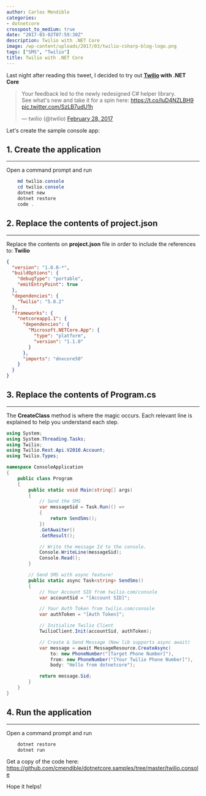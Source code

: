 ```yaml
---
author: Carlos Mendible
categories:
- dotnetcore
crosspost_to_medium: true
date: "2017-03-02T07:59:30Z"
description: Twilio with .NET Core
image: /wp-content/uploads/2017/03/twilio-csharp-blog-logo.png
tags: ["SMS", "Twilio"]
title: Twilio with .NET Core
---
```

Last night after reading this tweet, I decided to try out **<a href="https://www.twilio.com/" target="_blank">Twilio</a> with .NET Core** 

<blockquote class="twitter-tweet" data-width="550">
  <p lang="en" dir="ltr">
    Your feedback led to the newly redesigned C# helper library. <br />See what's new and take it for a spin here: <a href="https://t.co/IuD4NZLBH9">https://t.co/IuD4NZLBH9</a> <a href="https://t.co/SzLB7udU1h">pic.twitter.com/SzLB7udU1h</a>
  </p>
  
  <p>
    &mdash; twilio (@twilio) <a href="https://twitter.com/twilio/status/836723837559537671">February 28, 2017</a>
  </p>
</blockquote>

Let's create the sample console app:

## 1. Create the application
---
Open a command prompt and run 
    
``` powershell
    md twilio.console
    cd twilio.console
    dotnet new
    dotnet restore
    code .
```

## 2. Replace the contents of project.json
---
Replace the contents on **project.json** file in order to include the references to: **Twilio**
    
``` json
{
  "version": "1.0.0-*",
  "buildOptions": {
    "debugType": "portable",
    "emitEntryPoint": true
  },
  "dependencies": {
    "Twilio": "5.0.2"
  },
  "frameworks": {
    "netcoreapp1.1": {
      "dependencies": {
        "Microsoft.NETCore.App": {
          "type": "platform",
          "version": "1.1.0"
        }
      },
      "imports": "dnxcore50"
    }
  }
}
```

## 3. Replace the contents of Program.cs
---
The **CreateClass** method is where the magic occurs. Each relevant line is explained to help you understand each step. 
    
``` csharp
using System;
using System.Threading.Tasks;
using Twilio;
using Twilio.Rest.Api.V2010.Account;
using Twilio.Types;

namespace ConsoleApplication
{
    public class Program
    {
        public static void Main(string[] args)
        {
            // Send the SMS
            var messageSid = Task.Run(() => 
            { 
                return SendSms(); 
            })
            .GetAwaiter()
            .GetResult();

            // Write the message Id to the console.
            Console.WriteLine(messageSid);
            Console.Read();
        }

        // Send SMS with async feature!
        public static async Task<string> SendSms()
        {
            // Your Account SID from twilio.com/console
            var accountSid = "[Account SID]";

            // Your Auth Token from twilio.com/console
            var authToken = "[Auth Token]";

            // Initialize Twilio Client
            TwilioClient.Init(accountSid, authToken);

            // Create & Send Message (New lib supports async await)
            var message = await MessageResource.CreateAsync(
                to: new PhoneNumber("[Target Phone Number]"),
                from: new PhoneNumber("[Your Twilio Phone Number]"),
                body: "Hello from dotnetcore");

            return message.Sid;
        }
    }
}
```

## 4. Run the application
---
Open a command prompt and run 
    
``` powershell
    dotnet restore
    dotnet run
```

Get a copy of the code here: <https://github.com/cmendible/dotnetcore.samples/tree/master/twilio.console>

Hope it helps!